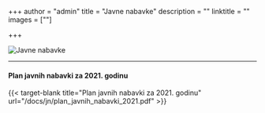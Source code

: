 +++
author = "admin"
title = "Javne nabavke"
description = ""
linktitle = ""
images = [""]

+++

![Javne nabavke](/img/main/javne_nabavke.jpg "Javne nabavke")

---

#### Plan javnih nabavki za 2021. godinu

{{< target-blank title="Plan javnih nabavki za 2021. godinu" url="/docs/jn/plan_javnih_nabavki_2021.pdf" >}}  
